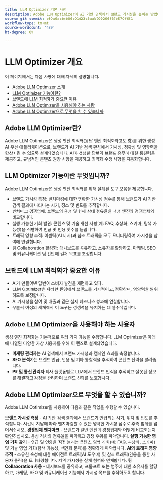 ```yaml
---
title: LLM Optimizer 기본 사항
description: Adobe LLM Optimizer이 AI 기반 검색에서 브랜드 가시성을 높이는 방법에 대해 알아보십시오. 언급, 인용 및 통찰력을 추적합니다. 보다 나은 참여와 영향력을 위해 지금 최적화를 시작하십시오.
source-git-commit: b39a6acbcb86c91d23c3aab790266f37b579f651
workflow-type: tm+mt
source-wordcount: '489'
ht-degree: 0%

---
```



# LLM Optimizer 개요

이 페이지에서는 다음 사항에 대해 자세히 설명합니다.

* [Adobe LLM Optimizer 소개](#what-is-adobe-llm-optimizer)
* [LLM Optimizer 기능이란?](#what-are-llm-optimizer-capabilities)
* [브랜드에 LLM 최적화가 중요한 이유](#why-llm-optimization-matters-for-your-brand)
* [Adobe LLM Optimizer을 사용해야 하는 사람](#who-should-use-adobe-llm-optimizer)
* [Adobe LLM Optimizer으로 무엇을 할 수 있습니까](#what-can-i-do-with-adobe-llm-optimizer)

## Adobe LLM Optimizer란?

Adobe LLM Optimizer은 생성 엔진 최적화(응답 엔진 최적화라고도 함)를 위한 생성 AI 우선 애플리케이션으로, 브랜드가 AI 기반 검색 환경에서 가시성, 정확성 및 영향력을 향상시킬 수 있도록 설계되었습니다. AI가 생성한 답변의 브랜드 유무에 대한 통찰력을 제공하고, 규범적인 콘텐츠 권장 사항을 제공하고 최적화 수정 사항을 자동화합니다.

## LLM Optimizer 기능이란 무엇입니까?

Adobe LLM Optimizer은 생성 엔진 최적화를 위해 설계된 도구 모음을 제공합니다.

* 브랜드 가시성 측정: 벤치마킹에 대한 명확한 가시성 점수를 통해 브랜드가 AI 기반 검색 결과에 나타나는 시기, 장소 및 빈도를 추적합니다.
* 벤치마크 경쟁업체: 브랜드의 음성 및 현재 상태 점유율을 생성 엔진의 경쟁업체와 비교합니다.
* 실행 가능한 기회 발견: 콘텐츠 및 기술 개선 사항(예: FAQ, 추상화, 스키마, 탐색 가능성)을 식별하여 언급 및 인용 횟수를 늘립니다.
* 트래픽 영향 추적: 아젠틱(AI 비서)과 참조 트래픽을 모두 모니터링하여 가시성을 참여에 연결합니다.
* 팀 Collaboration 활성화: 대시보드를 공유하고, 소유자를 할당하고, 마케팅, SEO 및 커뮤니케이션 팀 전반에 걸쳐 목표를 조정합니다.


<!-- I'm adding headings because LLMs like them and that way we'll rank better. Generally question format/question words in the the title is preferred. We can discuss. Or we can mirror what we did for Sites Optimizer and have this info on another page-->

## 브랜드에 LLM 최적화가 중요한 이유

* AI가 만들어낸 답변이 소비자 발견을 재편하고 있다.
* LLM Optimizer은 이러한 환경에서 브랜드를 가시적이고, 정확하며, 영향력을 발휘하도록 보장합니다.
* AI 가시성을 참여 및 매출과 같은 실제 비즈니스 성과에 연결합니다.
* 무클릭 여정의 세계에서 이 도구는 경쟁력을 유지하는 데 필수적입니다.

## Adobe LLM Optimizer을 사용해야 하는 사용자

생성 엔진 최적화는 기본적으로 여러 가지 기능을 수행합니다. LLM Optimizer은 아래에 나열된 다양한 가상 사용자를 위해 이 렌즈로 설계되었습니다.

* **마케팅 관리자**&#x200B;는 AI 검색에서 브랜드 가시성과 캠페인 효과를 측정합니다.
* **SEO 분석가**&#x200B;는 브랜드 언급, 인용 및 기타 통찰력을 추적하여 콘텐츠 전략을 알려줍니다.
* **PR 및 통신 관리자** 타사 플랫폼별로 LLM에서 브랜드 인식을 추적하고 잘못된 정보를 해결하고 감정을 관리하며 브랜드 신뢰를 보호합니다.

## Adobe LLM Optimizer으로 무엇을 할 수 있습니까?

Adobe LLM Optimizer을 사용하여 다음과 같은 작업을 수행할 수 있습니다.

**브랜드 가시성 측정** - AI 기반 검색 결과에서 브랜드가 언급되는 시기, 위치 및 빈도를 추적합니다. 시간이 지남에 따라 벤치마킹할 수 있는 명확한 가시성 점수로 추측 범위를 넘어서십시오.
**경쟁업체 벤치마크** - 브랜드가 일반 엔진의 경쟁업체와 어떻게 비교되는지 확인하십시오. 음성 격차의 점유율을 파악하고 경쟁 우위를 파악합니다.
**실행 가능한 영업 기회 찾기** - 언급 및 인용을 직접 늘리는 콘텐츠 영업 기회(예: FAQ, 추상화, 스키마) 및 기술 영업 기회(탐색 가능성, 색인화 문제)를 정확하게 파악합니다.
**AI의 트래픽 영향 추적** - 소유한 속성에 대한 에이전트 트래픽(AI 도우미) 및 참조 트래픽(인용을 통한 사용자 클릭)을 모니터링합니다. 지역 가시성을 실제 참여와 연계합니다.
**팀 Collaboration 사용** - 대시보드를 공유하고, 프롬프트 또는 범주에 대한 소유자를 할당하고, 마케팅, SEO 및 커뮤니케이션 기능에서 가시성 목표를 추적하도록 합니다.



















